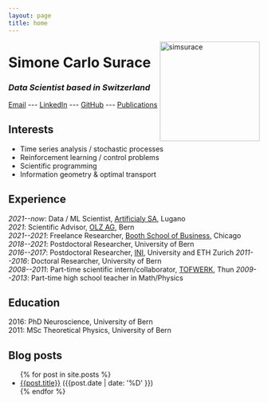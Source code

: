 ```yaml
---
layout: page
title: home
---
```


<img align="right" class="image-cropper" src="https://avatars3.githubusercontent.com/simsurace?v=3&amp;s=200" alt="simsurace" srcset="https://avatars3.githubusercontent.com/simsurace?v=3&amp;s=200 1x, https://avatars3.githubusercontent.com/simsurace?v=3&amp;s=400 2x, https://avatars3.githubusercontent.com/simsurace?v=3&amp;s=600 3x, https://avatars3.githubusercontent.com/simsurace?v=3&amp;s=800 4x" width="200" height="200" />

# Simone Carlo Surace
### *Data Scientist based in Switzerland*
[Email](mailto:simone.surace@gmail.com) --- [LinkedIn](https://www.linkedin.com/in/simone-carlo-surace/) --- [GitHub](https://github.com/simsurace) --- [Publications](https://scholar.google.com/citations?user=psJEOB0AAAAJ&hl=de&oi=ao) 
<!-- --- [MathOverflow](https://mathoverflow.net/users/69603/s-surace?tab=profile) -->

## Interests
- Time series analysis / stochastic processes
- Reinforcement learning / control problems
- Scientific programming 
- Information geometry & optimal transport 

## Experience
*2021--now*: Data / ML Scientist, [Artificialy SA](https://www.artificialy.com/), Lugano  
*2021*: Scientific Advisor, [OLZ AG](https://olz.ch/), Bern  
*2021--2021*: Freelance Researcher, [Booth School of Business](https://www.chicagobooth.edu/), Chicago 
*2018--2021*: Postdoctoral Researcher, University of Bern  
*2016--2017*: Postdoctoral Researcher, [INI](https://www.ini.uzh.ch/en.html), University and ETH Zurich 
*2011--2016*: Doctoral Researcher, University of Bern   
*2008--2011*: Part-time scientific intern/collaborator, [TOFWERK](https://www.tofwerk.com/), Thun
*2009--2013*: Part-time high school teacher in Math/Physics

## Education
2016: PhD Neuroscience, University of Bern  
2011: MSc Theoretical Physics, University of Bern  

## Blog posts

<ul>
{% for post in site.posts %}
<li>
  <a href="{{post.url}}">{{post.title}}</a> ({{post.date | date: '%D' }})
</li>
{% endfor %}
</ul>
